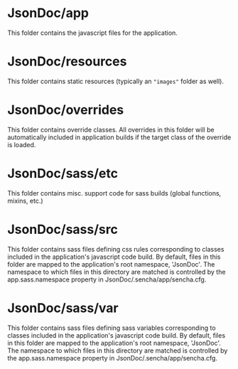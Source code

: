 # JsonDoc/app

This folder contains the javascript files for the application.

# JsonDoc/resources

This folder contains static resources (typically an `"images"` folder as well).

# JsonDoc/overrides

This folder contains override classes. All overrides in this folder will be 
automatically included in application builds if the target class of the override
is loaded.

# JsonDoc/sass/etc

This folder contains misc. support code for sass builds (global functions, 
mixins, etc.)

# JsonDoc/sass/src

This folder contains sass files defining css rules corresponding to classes
included in the application's javascript code build.  By default, files in this 
folder are mapped to the application's root namespace, 'JsonDoc'. The
namespace to which files in this directory are matched is controlled by the
app.sass.namespace property in JsonDoc/.sencha/app/sencha.cfg. 

# JsonDoc/sass/var

This folder contains sass files defining sass variables corresponding to classes
included in the application's javascript code build.  By default, files in this 
folder are mapped to the application's root namespace, 'JsonDoc'. The
namespace to which files in this directory are matched is controlled by the
app.sass.namespace property in JsonDoc/.sencha/app/sencha.cfg. 
